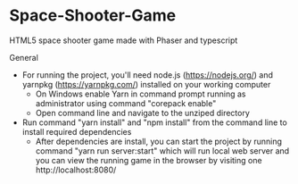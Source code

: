 # Space-Shooter-Game
HTML5 space shooter game made with Phaser and typescript

General
- For running the project, you'll need node.js (https://nodejs.org/) and yarnpkg
  (https://yarnpkg.com/) installed on your working computer
  - On Windows enable Yarn in command prompt running as administrator using command "corepack enable"
  - Open command line and navigate to the unziped directory
- Run command "yarn install" and "npm install" from the command line to install required
  dependencies
  - After dependencies are install, you can start the project by running command
  "yarn run server:start" which will run local web server and you can view the
  running game in the browser by visiting one http://localhost:8080/
